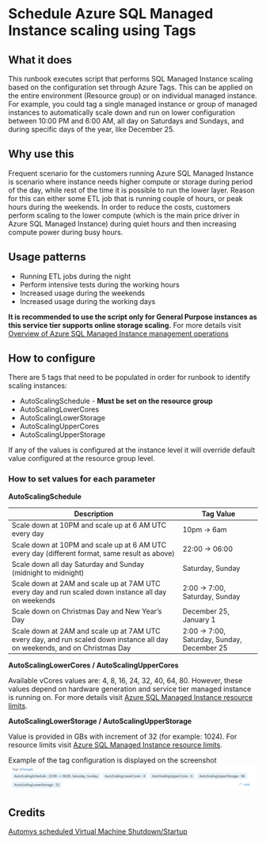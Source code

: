 # Schedule Azure SQL Managed Instance scaling using Tags

## What it does

This runbook executes script that performs SQL Managed Instance scaling based on the configuration set through Azure Tags. This can be applied on the entire environment (Resource group) or on individual managed instance. For example, you could tag a single managed instance or group of managed instances to automatically scale down and run on lower configuration between 10:00 PM and 6:00 AM, all day on Saturdays and Sundays, and during specific days of the year, like December 25.

## Why use this

Frequent scenario for the customers running Azure SQL Managed Instance is scenario where instance needs higher compute or storage during period of the day, while rest of the time it is possible to run the lower layer. Reason for this can either some ETL job that is running couple of hours, or peak hours during the weekends. In order to reduce the costs, customers perform scaling to the lower compute (which is the main price driver in Azure SQL Managed Instance) during quiet hours and then increasing compute power during busy hours.

## Usage patterns

<ul>
  <li>Running ETL jobs during the night</li>
  <li>Perform intensive tests during the working hours</li>
  <li>Increased usage during the weekends</li>
  <li>Increased usage during the working days</li>
</ul>

<b>It is recommended to use the script only for General Purpose instances as this service tier supports online storage scaling.</b> For more details visit [Overview of Azure SQL Managed Instance management operations](https://docs.microsoft.com/azure/azure-sql/managed-instance/management-operations-overview)

## How to configure

There are 5 tags that need to be populated in order for runbook to identify scaling instances:

<ul>
  <li>AutoScalingSchedule - <b>Must be set on the resource group</b></li>
  <li>AutoScalingLowerCores</li>
  <li>AutoScalingLowerStorage</li>
  <li>AutoScalingUpperCores</li>
  <li>AutoScalingUpperStorage</li>
</ul>

If any of the values is configured at the instance level it will override default value configured at the resource group level.

### How to set values for each parameter

<b>AutoScalingSchedule</b>

| Description | Tag Value |
| --- | --- |
|Scale down at 10PM and scale up at 6 AM UTC every day|10pm -> 6am|
|Scale down at 10PM and scale up at 6 AM UTC every day (different format, same result as above)|22:00 -> 06:00|
|Scale down all day Saturday and Sunday (midnight to midnight)|Saturday, Sunday|
|Scale down at 2AM and scale up at 7AM UTC every day and run scaled down instance all day on weekends|2:00 -> 7:00, Saturday, Sunday|
|Scale down on Christmas Day and New Year’s Day|December 25, January 1|
|Scale down at 2AM and scale up at 7AM UTC every day, and run scaled down instance all day on weekends, and on Christmas Day|2:00 -> 7:00, Saturday, Sunday, December 25|

<b>AutoScalingLowerCores / AutoScalingUpperCores</b>

Available vCores values are: 4, 8, 16, 24, 32, 40, 64, 80. However, these values depend on hardware generation and service tier managed instance is running on. For more details visit [Azure SQL Managed Instance resource limits](https://docs.microsoft.com/azure/azure-sql/managed-instance/resource-limits).

<b>AutoScalingLowerStorage / AutoScalingUpperStorage</b>

Value is provided in GBs with increment of 32 (for example: 1024). For resource limits visit [Azure SQL Managed Instance resource limits](https://docs.microsoft.com/azure/azure-sql/managed-instance/resource-limits).

Example of the tag configuration is displayed on the screenshot
![Example of tags for automated scaling](screenshots/tags-example.jpg)

## Credits
[Automys scheduled Virtual Machine Shutdown/Startup](https://automys.com/library/asset/scheduled-virtual-machine-shutdown-startup-microsoft-azure)
